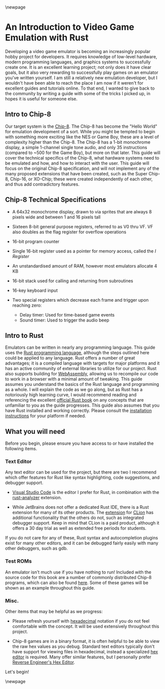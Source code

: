 \newpage

# An Introduction to Video Game Emulation with Rust

Developing a video game emulator is becoming an increasingly popular hobby project for developers. It requires knowledge of low-level hardware, modern programming languages, and graphics systems to successfully create one. It is an excellent learning project; not only does it have clear goals, but it also very rewarding to successfully play games on an emulator you've written yourself. I am still a relatively new emulation developer, but I wouldn't have been able to reach the place I am now if it weren't for excellent guides and tutorials online. To that end, I wanted to give back to the community by writing a guide with some of the tricks I picked up, in hopes it is useful for someone else.

## Intro to Chip-8

Our target system is the [Chip-8](https://en.wikipedia.org/wiki/CHIP-8). The Chip-8 has become the "Hello World" for emulation development of a sort. While you might be tempted to begin with something more exciting like the NES or Game Boy, these are a level of complexity higher than the Chip-8. The Chip-8 has a 1-bit monochrome display, a simple 1-channel single tone audio, and only 35 instructions (compared to ~500 for the Game Boy), but more on that later. This guide will cover the technical specifics of the Chip-8, what hardware systems need to be emulated and how, and how to interact with the user. This guide will focus on the original Chip-8 specification, and will not implement any of the many proposed extensions that have been created, such as the Super Chip-8, Chip-16, or XO-Chip; these were created independently of each other, and thus add contradictory features.

## Chip-8 Technical Specifications

- A 64x32 monochrome display, drawn to via sprites that are always 8 pixels wide and between 1 and 16 pixels tall

- Sixteen 8-bit general purpose registers, referred to as V0 thru VF. VF also doubles as the flag register for overflow operations

- 16-bit program counter

- Single 16-bit register used as a pointer for memory access, called the *I Register*

- An unstandardised amount of RAM, however most emulators allocate 4 KB

- 16-bit stack used for calling and returning from subroutines

- 16-key keyboard input

- Two special registers which decrease each frame and trigger upon reaching zero:
    - Delay timer: Used for time-based game events
    - Sound timer: Used to trigger the audio beep

## Intro to Rust

Emulators can be written in nearly any programming language. This guide uses the [Rust programming language](https://www.rust-lang.org/), although the steps outlined here could be applied to any language. Rust offers a number of great advantages; it is a compiled language with targets for major platforms and it has an active community of external libraries to utilize for our project. Rust also supports building for [WebAssembly](https://en.wikipedia.org/wiki/WebAssembly), allowing us to recompile our code to work in a browser with a minimal amount of tweaking. This guide assumes you understand the basics of the Rust language and programming as a whole. I will explain the code as we go along, but as Rust has a notoriously high learning curve, I would recommend reading and referencing the excellent [official Rust book](https://doc.rust-lang.org/stable/book/title-page.html) on any concepts that are unfamiliar to you as the guide progresses. This guide also assumes that you have Rust installed and working correctly. Please consult the [installation instructions](https://www.rust-lang.org/tools/install) for your platform if needed.

## What you will need

Before you begin, please ensure you have access to or have installed the following items.

### Text Editor

Any text editor can be used for the project, but there are two I recommend which offer features for Rust like syntax highlighting, code suggestions, and debugger support.

- [Visual Studio Code](https://code.visualstudio.com/) is the editor I prefer for Rust, in combination with the [rust-analyzer](https://rust-analyzer.github.io/) extension.

- While JetBrains does not offer a dedicated Rust IDE, there is a Rust extension for many of its other products. The [extension](https://intellij-rust.github.io/) for [CLion](https://www.jetbrains.com/clion/) has additional functionality that the others do not, such as integrated debugger support. Keep in mind that CLion is a paid product, although it offers a 30 day trial as well as extended free periods for students.

If you do not care for any of these, Rust syntax and autocompletion plugins exist for many other editors, and it can be debugged fairly easily with many other debuggers, such as gdb.

### Test ROMs

An emulator isn't much use if you have nothing to run! Included with the source code for this book are a number of commonly distributed Chip-8 programs, which can also be found [here](https://www.zophar.net/pdroms/chip8/chip-8-games-pack.html). Some of these games will be shown as an example throughout this guide.

### Misc.

Other items that may be helpful as we progress:

- Please refresh yourself with [hexadecimal](https://en.wikipedia.org/wiki/Hexadecimal) notation if you do not feel comfortable with the concept. It will be used extensively throughout this project.

- Chip-8 games are in a binary format, it is often helpful to be able to view the raw hex values as you debug. Standard text editors typically don't have support for viewing files in hexadecimal, instead a specialized [hex editor](https://en.wikipedia.org/wiki/Comparison_of_hex_editors) is required. Many offer similar features, but I personally prefer [Reverse Engineer's Hex Editor](https://github.com/solemnwarning/rehex).

Let's begin!

\newpage
